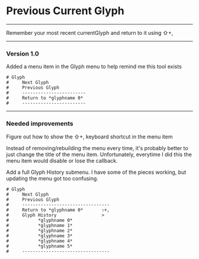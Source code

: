 # Previous Current Glyph
---

Remember your most recent currentGlyph and return to it using ⇧+,

---

### Version 1.0

Added a menu item in the Glyph menu to help remind me this tool exists

    # Glyph
    #     Next Glyph
    #     Previous Glyph
    #     ------------------------
    #     Return to *glyphname 0* 
    #     ------------------------





---

### Needed improvements

Figure out how to show the ⇧+, keyboard shortcut in the menu item

Instead of removing/rebuilding the menu every time, it's probably better to just change the title of the menu item. Unfortunately, everytime I did this the menu item would disable or lose the callback. 

Add a full Glyph History submenu. I have some of the pieces working, but updating the menu got too confusing.


    # Glyph
    #     Next Glyph
    #     Previous Glyph
    #     ---------------------------------
    #     Return to *glyphname 0*       ⇧+,
    #     Glyph History                 >
    #           *glyphname 0*
    #           *glyphname 1*
    #           *glyphname 2*
    #           *glyphname 3*
    #           *glyphname 4*
    #           *glyphname 5*
    #     ---------------------------------


